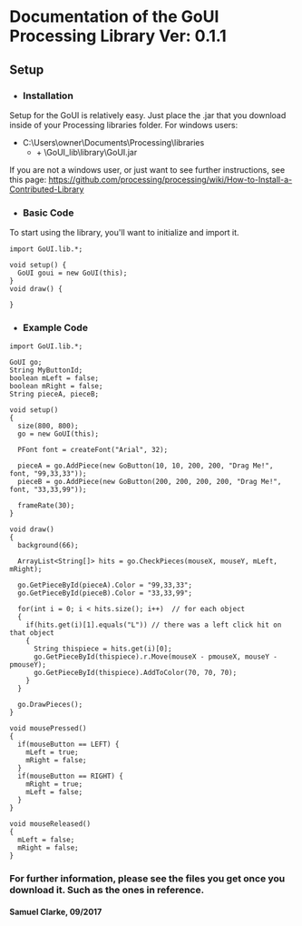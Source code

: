 # Documentation of the GoUI Processing Library Ver: 0.1.1

## Setup
 * ### Installation
Setup for the GoUI is relatively easy. Just place the .jar that you download inside of your Processing libraries folder.
For windows users:

* C:\Users\owner\Documents\Processing\libraries
  *  \+ \GoUI_lib\library\GoUI.jar

If you are not a windows user, or just want to see further instructions, see this page:
https://github.com/processing/processing/wiki/How-to-Install-a-Contributed-Library

 * ### Basic Code
To start using the library, you'll want to initialize and import it.

```
import GoUI.lib.*;

void setup() {
  GoUI goui = new GoUI(this);
}
void draw() {

}
```

* ### Example Code

```
import GoUI.lib.*;

GoUI go;
String MyButtonId;
boolean mLeft = false;
boolean mRight = false;
String pieceA, pieceB;

void setup() 
{
  size(800, 800);
  go = new GoUI(this);
  
  PFont font = createFont("Arial", 32);
  
  pieceA = go.AddPiece(new GoButton(10, 10, 200, 200, "Drag Me!", font, "99,33,33"));
  pieceB = go.AddPiece(new GoButton(200, 200, 200, 200, "Drag Me!", font, "33,33,99"));
  
  frameRate(30);
}

void draw()
{
  background(66);
  
  ArrayList<String[]> hits = go.CheckPieces(mouseX, mouseY, mLeft, mRight);
  
  go.GetPieceById(pieceA).Color = "99,33,33";
  go.GetPieceById(pieceB).Color = "33,33,99";

  for(int i = 0; i < hits.size(); i++)  // for each object
  {
    if(hits.get(i)[1].equals("L")) // there was a left click hit on that object
    {
      String thispiece = hits.get(i)[0];
      go.GetPieceById(thispiece).r.Move(mouseX - pmouseX, mouseY - pmouseY);
      go.GetPieceById(thispiece).AddToColor(70, 70, 70);
    }
  }
  
  go.DrawPieces();
}

void mousePressed()
{
  if(mouseButton == LEFT) {
    mLeft = true;
    mRight = false;
  }
  if(mouseButton == RIGHT) {
    mRight = true;
    mLeft = false;
  } 
}

void mouseReleased()
{
  mLeft = false;
  mRight = false; 
}
```

### For further information, please see the files you get once you download it. Such as the ones in reference.
#### Samuel Clarke, 09/2017

